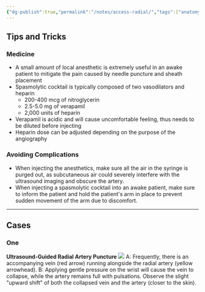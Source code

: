 ```yaml
---
{"dg-publish":true,"permalink":"/notes/access-radial/","tags":["anatomy","artery"],"created":"2023-08-14T21:43:13.000-07:00","updated":"2023-09-01T16:37:43.892-07:00"}
---
```



## Tips and Tricks

### Medicine

- A small amount of local anesthetic is extremely useful in an awake patient to mitigate the pain caused by needle puncture and sheath placement
- Spasmolytic cocktail is typically composed of two vasodilators and heparin
	- 200-400 mcg of nitroglycerin
	- 2.5-5.0 mg of verapamil
	- 2,000 units of heparin
- Verapamil is acidic and will cause uncomfortable feeling, thus needs to be diluted before injecting
- Heparin dose can be adjusted depending on the purpose of the angiography

### Avoiding Complications

- When injecting the anesthetics, make sure all the air in the syringe is purged out, as subcutaneous air could severely interfere with the ultrasound imaging and obscure the artery.
- When injecting a spasmolytic cocktail into an awake patient, make sure to inform the patient and hold the patient's arm in place to prevent sudden movement of the arm due to discomfort.

---

## Cases

### One

**Ultrasound-Guided Radial Artery Puncture**
![](https://i.imgur.com/3FvkGBB.png)
A: Frequently, there is an accompanying vein (red arrow) running alongside the radial artery (yellow arrowhead). 
B: Applying gentle pressure on the wrist will cause the vein to collapse, while the artery remains full with pulsations. Observe the slight "upward shift" of both the collapsed vein and the artery (closer to the skin).

